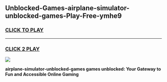 
## Unblocked-Games-airplane-simulator-unblocked-games-Play-Free-ymhe9
<h3>
<a href="https://premium76.site?title=airplane-simulator-unblocked-games&ref=10A">CLICK TO PLAY</a></h3>
<hr>

<h3>
<a href="https://premium76.site?title=airplane-simulator-unblocked-games&ref=10A">CLICK 2 PLAY</a>
  
</h3>

<a href="https://premium76.site?title=airplane-simulator-unblocked-games&ref=10A"><img src="https://clearcache.store/games.png"></a>


**airplane-simulator-unblocked-games games unblocked: Your Gateway to Fun and Accessible Online Gaming**
